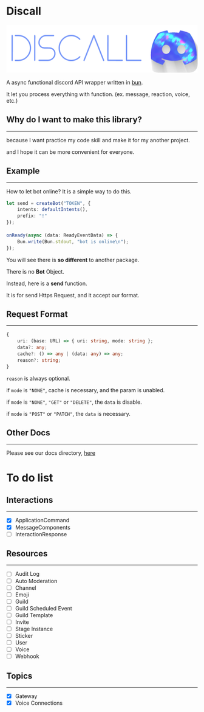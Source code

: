 # Discall
![](img/discall_background.png)

A async functional discord API wrapper written in [bun](https://github.com/Jarred-Sumner/bun).

It let you process everything with function. (ex. message, reaction, voice, etc.)



## Why do I want to make this library?
---
because I want practice my code skill and make it for my another project.

and I hope it can be more convenient for everyone.

## Example
---
How to let bot online? It is a simple way to do this.
```ts
let send = createBot("TOKEN", {
    intents: defaultIntents(),
    prefix: "!"
});

onReady(async (data: ReadyEventData) => {
    Bun.write(Bun.stdout, "bot is online\n");
});
```

You will see there is **so different** to another package.

There is no **Bot** Object. 

Instead, here is a **send** function.

It is for send Https Request, and it accept our format.

## Request Format
---
```ts
{
    uri: (base: URL) => { uri: string, mode: string };
    data?: any;
    cache?: () => any | (data: any) => any;
    reason?: string;
}
```

`reason` is always optional.

if `mode` is `"NONE"`, cache is necessary, and the param is unabled.

if `mode` is `"NONE"`, `"GET"` or `"DELETE"`, the `data` is disable.

if `mode` is `"POST"` or `"PATCH"`, the `data` is necessary.

## Other Docs
---
Please see our docs directory, [here](/docs)

# To do list

## Interactions
---
- [x] ApplicationCommand
- [x] MessageComponents
- [ ] InteractionResponse
## Resources
---
- [ ] Audit Log
- [ ] Auto Moderation
- [ ] Channel
- [ ] Emoji
- [ ] Guild
- [ ] Guild Scheduled Event
- [ ] Guild Template
- [ ] Invite
- [ ] Stage Instance
- [ ] Sticker
- [ ] User
- [ ] Voice
- [ ] Webhook
## Topics
---
- [x] Gateway
- [x] Voice Connections